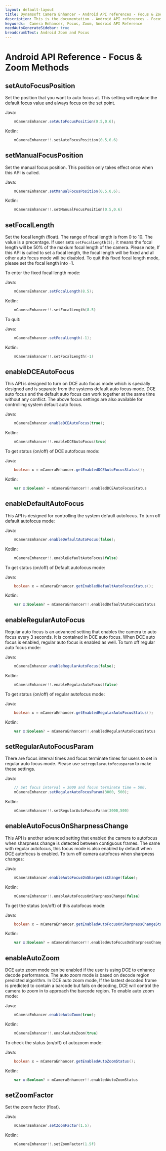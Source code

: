 ```yaml
---
layout: default-layout
title: Dynamsoft Camera Enhancer - Android API references - Focus & Zoom Methods
description: This is the documentation - Android API references - Focus & Zoom Methods page of Dynamsoft Camera Enhancer.
keywords:  Camera Enhancer, Focus, Zoom, Android API Reference
needAutoGenerateSidebar: true
breadcrumbText: Android Zoom and Focus
---
```


# Android API Reference - Focus & Zoom Methods

## setAutoFocusPosition

Set the position that you want to auto focus at. This setting will replace the default focus value and always focus on the set point.

Java:

```java
    mCameraEnhancer.setAutoFocusPosition(0.5,0.6);
```

Kotlin:

```kotlin
    mCameraEnhancer!!.setAutoFocusPosition(0.5,0.6)
```

## setManualFocusPosition

Set the manual focus position. This position only takes effect once when this API is called.

Java:

```java
    mCameraEnhancer.setManualFocusPosition(0.5,0.6);
```

Kotlin:

```kotlin
    mCameraEnhancer!!.setManualFocusPosition(0.5,0.6)
```

## setFocalLength

Set the focal length (float). The range of focal length is from 0 to 10. The value is a precentage. If user sets `setFocalLength(5);` it means the focal length will be 50% of the maxium focal length of the camera. Please note, If this API is called to set a focal length, the focal length will be fixed and all other auto focus mode will be disabled. To quit this fixed focal length mode, please set the focal length into -1.

To enter the fixed focal length mode:

Java:

```java
    mCameraEnhancer.setFocalLength(8.5);
```

Kotlin:

```kotlin
    mCameraEnhancer!!.setFocalLength(8.5)
```

To quit:

Java:

```java
    mCameraEnhancer.setFocalLength(-1);
```

Kotlin:

```kotlin
    mCameraEnhancer!!.setFocalLength(-1)
```

## enableDCEAutoFocus

This API is designed to turn on DCE auto focus mode which is specially designed and is separate from the systems default auto focus mode. DCE auto focus and the default auto focus can work together at the same time without any conflict. The above focus settings are also available for controlling system default auto focus.

Java:

```java
    mCameraEnhancer.enableDCEAutoFocus(true);
```

Kotlin:

```kotlin
    mCameraEnhancer!!.enableDCEAutoFocus(true)
```

To get status (on/off) of DCE autofocus mode:

Java:

```java
    boolean x = mCameraEnhancer.getEnabledDCEAutoFocusStatus();
```

Kotlin:

```kotlin
    var x:Boolean? = mCameraEnhancer!!.enabledDCEAutoFocusStatus
```

## enableDefaultAutoFocus

This API is designed for controlling the system default autofocus. To turn off default autofocus mode:

Java:

```java
    mCameraEnhancer.enableDefaultAutoFocus(false);
```

Kotlin:

```kotlin
    mCameraEnhancer!!.enableDefaultAutoFocus(false)
```

To get status (on/off) of Default autofocus mode:

Java:

```java
    boolean x = mCameraEnhancer.getEnabledDefaultAutoFocusStatus();
```

Kotlin:

```kotlin
    var x:Boolean? = mCameraEnhancer!!.enabledDefaultAutoFocusStatus
```

## enableRegularAutoFocus

Regular auto focus is an advanced setting that enables the camera to auto focus every 3 seconds. It is contained in DCE auto focus. When DCE auto focus is enabled, regular auto focus is enabled as well. To turn off regular auto focus mode:

Java:

```java
    mCameraEnhancer.enableRegularAutoFocus(false);
```

Kotlin:

```kotlin
    mCameraEnhancer!!.enableRegularAutoFocus(false)
```

To get status (on/off) of regular autofocus mode:

Java:

```java
    boolean x = mCameraEnhancer.getEnabledRegularAutoFocusStatus();
```

Kotlin:

```kotlin
    var x:Boolean? = mCameraEnhancer!!.enabledRegularAutoFocusStatus
```

## setRegularAutoFocusParam

There are focus interval times and focus terminate times for users to set in regular auto focus mode. Please use `setregularautofocusparam` to make these settings.

Java:

```java
    // Set focus interval = 3000 and focus terminate time = 500.
    mCameraEnhancer.setRegularAutoFocusParam(3000, 500);
```

Kotlin:

```kotlin
    mCameraEnhancer!!.setRegularAutoFocusParam(3000,500)
```

## enableAutoFocusOnSharpnessChange

This API is another advanced setting that enabled the camera to autofocus when sharpness change is detected between contiguous frames. The same with regular autofocus, this focus mode is also enabled by default when DCE autofocus is enabled. To turn off camera autofocus when sharpness changes:

Java:

```java
    mCameraEnhancer.enableAutoFocusOnSharpnessChange(false);
```

Kotlin:

```kotlin
    mCameraEnhancer!!.enableAutoFocusOnSharpnessChange(false)
```

To get the status (on/off) of this autofocus mode:

Java:

```java
    boolean x = mCameraEnhancer.getEnabledAutoFocusOnSharpnessChangeStatus();
```

Kotlin:

```kotlin
    var x:Boolean? = mCameraEnhancer!!.enabledAutoFocusOnSharpnessChangeStatus
```

## enableAutoZoom

DCE auto zoom mode can be enabled if the user is using DCE to enhance decode performance. The auto zoom mode is based on decode region predicted algorithm. In DCE auto zoom mode, If the lastest decoded frame is predicted to contain a barcode but fails on decoding, DCE will control the camera to zoom in to approach the barcode region.
To enable auto zoom mode:

Java:

```java
    mCameraEnhancer.enableAutoZoom(true);
```

Kotlin:

```kotlin
    mCameraEnhancer!!.enableAutoZoom(true)
```

To check the status (on/off) of autozoom mode:

Java:

```java
    boolean x = mCameraEnhancer.getEnabledAutoZoomStatus();
```

Kotlin:

```kotlin
    var x:Boolean? = mCameraEnhancer!!.enabledAutoZoomStatus
```

## setZoomFactor

Set the zoom factor (float).

Java:

```java
    mCameraEnhancer.setZoomFactor(1.5);
```

Kotlin:

```kotlin
    mCameraEnhancer!!.setZoomFactor(1.5f)
```
